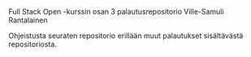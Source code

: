 Full Stack Open -kurssin osan 3 palautusrepositorio
Ville-Samuli Rantalainen

Ohjeistusta seuraten repositorio erillään muut palautukset sisältävästä repositoriosta.